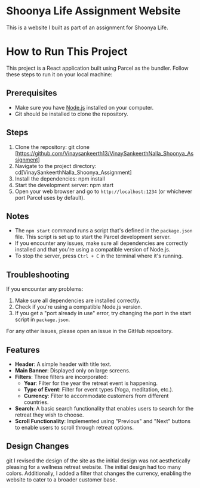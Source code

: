 # Shoonya Life Assignment Website

This is a website I built as part of an assignment for Shoonya Life.

# How to Run This Project

This project is a React application built using Parcel as the bundler. Follow these steps to run it on your local machine:

## Prerequisites

- Make sure you have [Node.js](https://nodejs.org/) installed on your computer.
- Git should be installed to clone the repository.

## Steps

1. Clone the repository: git clone [https://github.com/Vinaysankeerth13/VinaySankeerthNalla_Shoonya_Assignment]
2. Navigate to the project directory: cd[VinaySankeerthNalla_Shoonya_Assignment]
3. Install the dependencies: npm install
4. Start the development server: npm start
5. Open your web browser and go to `http://localhost:1234` (or whichever port Parcel uses by default).

## Notes

- The `npm start` command runs a script that's defined in the `package.json` file. This script is set up to start the Parcel development server.
- If you encounter any issues, make sure all dependencies are correctly installed and that you're using a compatible version of Node.js.
- To stop the server, press `Ctrl + C` in the terminal where it's running.

## Troubleshooting

If you encounter any problems:
1. Make sure all dependencies are installed correctly.
2. Check if you're using a compatible Node.js version.
3. If you get a "port already in use" error, try changing the port in the start script in `package.json`.

For any other issues, please open an issue in the GitHub repository.

## Features

- **Header**: A simple header with title text.
- **Main Banner**: Displayed only on large screens.
- **Filters**: Three filters are incorporated:
  - **Year**: Filter for the year the retreat event is happening.
  - **Type of Event**: Filter for event types (Yoga, meditation, etc.).
  - **Currency**: Filter to accommodate customers from different countries.
- **Search**: A basic search functionality that enables users to search for the retreat they wish to choose.
- **Scroll Functionality**: Implemented using "Previous" and "Next" buttons to enable users to scroll through retreat options.

## Design Changes
git 
I revised the design of the site as the initial design was not aesthetically pleasing for a wellness retreat website. The initial design had too many colors. Additionally, I added a filter that changes the currency, enabling the website to cater to a broader customer base.